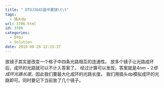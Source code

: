 ```yaml
---
title: " DTOJ3645盒中置镜\t\t"
tags:
  - 插头dp
url: 3706.html
id: 3706
categories:
  - DTOJ
  - Solution
date: 2018-08-28 12:33:37
---
```


放镜子其实是改变一个格子中四条光路相互的连通性。 放多个镜子让光路成环后，成环的光路就可以不计入答案了。 经过计算可以发现，答案就是$4nm-2倍成环光路长度$。因此我们要最大化成环的光路长度。 我们用插头dp模拟成环的光路即可。同时要记下当前放了几个镜子。